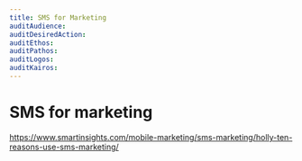 ```yaml
---
title: SMS for Marketing
auditAudience:
auditDesiredAction:
auditEthos:
auditPathos:
auditLogos:
auditKairos:
---
```


# SMS for marketing

https://www.smartinsights.com/mobile-marketing/sms-marketing/holly-ten-reasons-use-sms-marketing/
